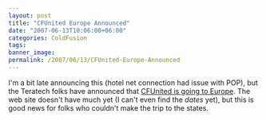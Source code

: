 ```yaml
---
layout: post
title: "CFUnited Europe Announced"
date: "2007-06-13T10:06:00+06:00"
categories: ColdFusion 
tags: 
banner_image: 
permalink: /2007/06/13/CFUnited-Europe-Announced
---
```


I'm a bit late announcing this (hotel net connection had issue with POP), but the Teratech folks have announced that <a href="http://europe.cfunited.com/">CFUnited is going to Europe</a>. The web site doesn't have much yet (I can't even find the <i>dates</i> yet), but this is good news for folks who couldn't make the trip to the states.